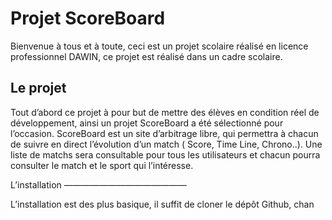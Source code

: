 Projet ScoreBoard
========================


Bienvenue à tous et à toute, ceci est un projet scolaire réalisé en licence professionnel DAWIN, ce projet est réalisé dans un cadre scolaire.

Le projet 
---------

Tout d’abord ce projet à pour but de mettre des élèves en condition réel de développement, ainsi un projet ScoreBoard a été sélectionné pour l’occasion. ScoreBoard est un site d’arbitrage libre, qui permettra à chacun de suivre en direct l’évolution d’un match ( Score, Time Line, Chrono..). Une liste de matchs sera consultable pour tous les utilisateurs et chacun pourra consulter le match et le sport qui l’intéresse. 


L’installation 
——————————————

L’installation est des plus basique, il suffit de cloner le dépôt Github, chan
  